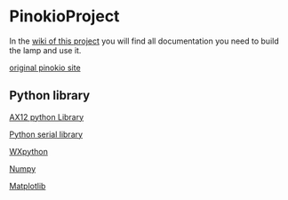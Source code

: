 PinokioProject
==============
In the [wiki of this project](https://github.com/Fdepraetre/PinokioProject/wiki) you will find all documentation you need to build the lamp and use it.

[original pinokio site](http://adambendrordesign.wordpress.com/category/mddn-251/)

Python library
--------------
[AX12 python Library](http://pypi.python.org/pypi/dynamixel/1.0.1)

[Python serial library](http://pypi.python.org/pypi/pyserial)

[WXpython](http://wxpython.org/)

[Numpy](http://www.numpy.org/)

[Matplotlib](http://matplotlib.org)

